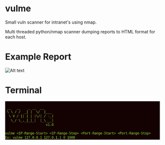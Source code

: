 # vulme
Small vuln scanner for intranet's using nmap.

Multi threaded python/nmap scanner dumping reports to HTML format for each host. 
# Example Report
![Alt text](https://github.com/X1pe0/vulme/blob/main/img/img.gif "Image")
# Terminal 
![Alt text](https://github.com/X1pe0/vulme/blob/main/img/Screenshot%20at%202021-03-02%2012-21-17.png "Image")
